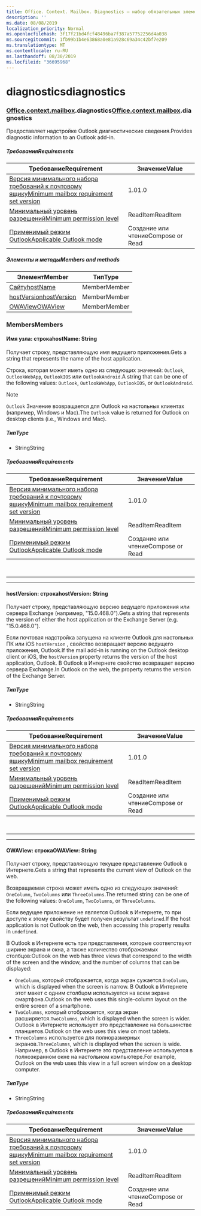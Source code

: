 ```yaml
---
title: Office. Context. Mailbox. Diagnostics — набор обязательных элементов 1,7
description: ''
ms.date: 08/08/2019
localization_priority: Normal
ms.openlocfilehash: 3f17f21bd4fcf48496ba7f387a57752256d4a038
ms.sourcegitcommit: 1fb99b1b4e63868a0e81a928c69a34c42bf7e209
ms.translationtype: MT
ms.contentlocale: ru-RU
ms.lasthandoff: 08/30/2019
ms.locfileid: "36695968"
---
```

# <a name="diagnostics"></a><span data-ttu-id="38526-102">diagnostics</span><span class="sxs-lookup"><span data-stu-id="38526-102">diagnostics</span></span>

### <a name="officeofficemdcontextofficecontextmdmailboxofficecontextmailboxmddiagnostics"></a><span data-ttu-id="38526-103">[Office](Office.md)[.context](Office.context.md)[.mailbox](Office.context.mailbox.md).diagnostics</span><span class="sxs-lookup"><span data-stu-id="38526-103">[Office](Office.md)[.context](Office.context.md)[.mailbox](Office.context.mailbox.md).diagnostics</span></span>

<span data-ttu-id="38526-104">Предоставляет надстройке Outlook диагностические сведения.</span><span class="sxs-lookup"><span data-stu-id="38526-104">Provides diagnostic information to an Outlook add-in.</span></span>

##### <a name="requirements"></a><span data-ttu-id="38526-105">Требования</span><span class="sxs-lookup"><span data-stu-id="38526-105">Requirements</span></span>

|<span data-ttu-id="38526-106">Требование</span><span class="sxs-lookup"><span data-stu-id="38526-106">Requirement</span></span>| <span data-ttu-id="38526-107">Значение</span><span class="sxs-lookup"><span data-stu-id="38526-107">Value</span></span>|
|---|---|
|[<span data-ttu-id="38526-108">Версия минимального набора требований к почтовому ящику</span><span class="sxs-lookup"><span data-stu-id="38526-108">Minimum mailbox requirement set version</span></span>](/office/dev/add-ins/reference/requirement-sets/outlook-api-requirement-sets)| <span data-ttu-id="38526-109">1.0</span><span class="sxs-lookup"><span data-stu-id="38526-109">1.0</span></span>|
|[<span data-ttu-id="38526-110">Минимальный уровень разрешений</span><span class="sxs-lookup"><span data-stu-id="38526-110">Minimum permission level</span></span>](/outlook/add-ins/understanding-outlook-add-in-permissions)| <span data-ttu-id="38526-111">ReadItem</span><span class="sxs-lookup"><span data-stu-id="38526-111">ReadItem</span></span>|
|[<span data-ttu-id="38526-112">Применимый режим Outlook</span><span class="sxs-lookup"><span data-stu-id="38526-112">Applicable Outlook mode</span></span>](/outlook/add-ins/#extension-points)| <span data-ttu-id="38526-113">Создание или чтение</span><span class="sxs-lookup"><span data-stu-id="38526-113">Compose or Read</span></span>|

##### <a name="members-and-methods"></a><span data-ttu-id="38526-114">Элементы и методы</span><span class="sxs-lookup"><span data-stu-id="38526-114">Members and methods</span></span>

| <span data-ttu-id="38526-115">Элемент</span><span class="sxs-lookup"><span data-stu-id="38526-115">Member</span></span> | <span data-ttu-id="38526-116">Тип</span><span class="sxs-lookup"><span data-stu-id="38526-116">Type</span></span> |
|--------|------|
| [<span data-ttu-id="38526-117">Сайту</span><span class="sxs-lookup"><span data-stu-id="38526-117">hostName</span></span>](#hostname-string) | <span data-ttu-id="38526-118">Member</span><span class="sxs-lookup"><span data-stu-id="38526-118">Member</span></span> |
| [<span data-ttu-id="38526-119">hostVersion</span><span class="sxs-lookup"><span data-stu-id="38526-119">hostVersion</span></span>](#hostversion-string) | <span data-ttu-id="38526-120">Member</span><span class="sxs-lookup"><span data-stu-id="38526-120">Member</span></span> |
| [<span data-ttu-id="38526-121">OWAView</span><span class="sxs-lookup"><span data-stu-id="38526-121">OWAView</span></span>](#owaview-string) | <span data-ttu-id="38526-122">Member</span><span class="sxs-lookup"><span data-stu-id="38526-122">Member</span></span> |

### <a name="members"></a><span data-ttu-id="38526-123">Members</span><span class="sxs-lookup"><span data-stu-id="38526-123">Members</span></span>

#### <a name="hostname-string"></a><span data-ttu-id="38526-124">Имя узла: строка</span><span class="sxs-lookup"><span data-stu-id="38526-124">hostName: String</span></span>

<span data-ttu-id="38526-125">Получает строку, представляющую имя ведущего приложения.</span><span class="sxs-lookup"><span data-stu-id="38526-125">Gets a string that represents the name of the host application.</span></span>

<span data-ttu-id="38526-126">Строка, которая может иметь одно из следующих значений: `Outlook`, `OutlookWebApp`, `OutlookIOS` или `OutlookAndroid`.</span><span class="sxs-lookup"><span data-stu-id="38526-126">A string that can be one of the following values: `Outlook`, `OutlookWebApp`, `OutlookIOS`, or `OutlookAndroid`.</span></span>

> [!NOTE]
> <span data-ttu-id="38526-127">`Outlook` Значение возвращается для Outlook на настольных клиентах (например, Windows и Mac).</span><span class="sxs-lookup"><span data-stu-id="38526-127">The `Outlook` value is returned for Outlook on desktop clients (i.e., Windows and Mac).</span></span>

##### <a name="type"></a><span data-ttu-id="38526-128">Тип</span><span class="sxs-lookup"><span data-stu-id="38526-128">Type</span></span>

*   <span data-ttu-id="38526-129">String</span><span class="sxs-lookup"><span data-stu-id="38526-129">String</span></span>

##### <a name="requirements"></a><span data-ttu-id="38526-130">Требования</span><span class="sxs-lookup"><span data-stu-id="38526-130">Requirements</span></span>

|<span data-ttu-id="38526-131">Требование</span><span class="sxs-lookup"><span data-stu-id="38526-131">Requirement</span></span>| <span data-ttu-id="38526-132">Значение</span><span class="sxs-lookup"><span data-stu-id="38526-132">Value</span></span>|
|---|---|
|[<span data-ttu-id="38526-133">Версия минимального набора требований к почтовому ящику</span><span class="sxs-lookup"><span data-stu-id="38526-133">Minimum mailbox requirement set version</span></span>](/office/dev/add-ins/reference/requirement-sets/outlook-api-requirement-sets)| <span data-ttu-id="38526-134">1.0</span><span class="sxs-lookup"><span data-stu-id="38526-134">1.0</span></span>|
|[<span data-ttu-id="38526-135">Минимальный уровень разрешений</span><span class="sxs-lookup"><span data-stu-id="38526-135">Minimum permission level</span></span>](/outlook/add-ins/understanding-outlook-add-in-permissions)| <span data-ttu-id="38526-136">ReadItem</span><span class="sxs-lookup"><span data-stu-id="38526-136">ReadItem</span></span>|
|[<span data-ttu-id="38526-137">Применимый режим Outlook</span><span class="sxs-lookup"><span data-stu-id="38526-137">Applicable Outlook mode</span></span>](/outlook/add-ins/#extension-points)| <span data-ttu-id="38526-138">Создание или чтение</span><span class="sxs-lookup"><span data-stu-id="38526-138">Compose or Read</span></span>|

<br>

---
---

#### <a name="hostversion-string"></a><span data-ttu-id="38526-139">hostVersion: строка</span><span class="sxs-lookup"><span data-stu-id="38526-139">hostVersion: String</span></span>

<span data-ttu-id="38526-140">Получает строку, представляющую версию ведущего приложения или сервера Exchange (например, "15.0.468.0").</span><span class="sxs-lookup"><span data-stu-id="38526-140">Gets a string that represents the version of either the host application or the Exchange Server (e.g. "15.0.468.0").</span></span>

<span data-ttu-id="38526-141">Если почтовая надстройка запущена на клиенте Outlook для настольных ПК или iOS `hostVersion` , свойство возвращает версию ведущего приложения, Outlook.</span><span class="sxs-lookup"><span data-stu-id="38526-141">If the mail add-in is running on the Outlook desktop client or iOS, the `hostVersion` property returns the version of the host application, Outlook.</span></span> <span data-ttu-id="38526-142">В Outlook в Интернете свойство возвращает версию сервера Exchange.</span><span class="sxs-lookup"><span data-stu-id="38526-142">In Outlook on the web, the property returns the version of the Exchange Server.</span></span>

##### <a name="type"></a><span data-ttu-id="38526-143">Тип</span><span class="sxs-lookup"><span data-stu-id="38526-143">Type</span></span>

*   <span data-ttu-id="38526-144">String</span><span class="sxs-lookup"><span data-stu-id="38526-144">String</span></span>

##### <a name="requirements"></a><span data-ttu-id="38526-145">Требования</span><span class="sxs-lookup"><span data-stu-id="38526-145">Requirements</span></span>

|<span data-ttu-id="38526-146">Требование</span><span class="sxs-lookup"><span data-stu-id="38526-146">Requirement</span></span>| <span data-ttu-id="38526-147">Значение</span><span class="sxs-lookup"><span data-stu-id="38526-147">Value</span></span>|
|---|---|
|[<span data-ttu-id="38526-148">Версия минимального набора требований к почтовому ящику</span><span class="sxs-lookup"><span data-stu-id="38526-148">Minimum mailbox requirement set version</span></span>](/office/dev/add-ins/reference/requirement-sets/outlook-api-requirement-sets)| <span data-ttu-id="38526-149">1.0</span><span class="sxs-lookup"><span data-stu-id="38526-149">1.0</span></span>|
|[<span data-ttu-id="38526-150">Минимальный уровень разрешений</span><span class="sxs-lookup"><span data-stu-id="38526-150">Minimum permission level</span></span>](/outlook/add-ins/understanding-outlook-add-in-permissions)| <span data-ttu-id="38526-151">ReadItem</span><span class="sxs-lookup"><span data-stu-id="38526-151">ReadItem</span></span>|
|[<span data-ttu-id="38526-152">Применимый режим Outlook</span><span class="sxs-lookup"><span data-stu-id="38526-152">Applicable Outlook mode</span></span>](/outlook/add-ins/#extension-points)| <span data-ttu-id="38526-153">Создание или чтение</span><span class="sxs-lookup"><span data-stu-id="38526-153">Compose or Read</span></span>|

<br>

---
---

#### <a name="owaview-string"></a><span data-ttu-id="38526-154">OWAView: строка</span><span class="sxs-lookup"><span data-stu-id="38526-154">OWAView: String</span></span>

<span data-ttu-id="38526-155">Получает строку, представляющую текущее представление Outlook в Интернете.</span><span class="sxs-lookup"><span data-stu-id="38526-155">Gets a string that represents the current view of Outlook on the web.</span></span>

<span data-ttu-id="38526-156">Возвращаемая строка может иметь одно из следующих значений: `OneColumn`, `TwoColumns` или `ThreeColumns`.</span><span class="sxs-lookup"><span data-stu-id="38526-156">The returned string can be one of the following values: `OneColumn`, `TwoColumns`, or `ThreeColumns`.</span></span>

<span data-ttu-id="38526-157">Если ведущее приложение не является Outlook в Интернете, то при доступе к этому свойству будет получен результат `undefined`.</span><span class="sxs-lookup"><span data-stu-id="38526-157">If the host application is not Outlook on the web, then accessing this property results in `undefined`.</span></span>

<span data-ttu-id="38526-158">В Outlook в Интернете есть три представления, которые соответствуют ширине экрана и окна, а также количество отображаемых столбцов:</span><span class="sxs-lookup"><span data-stu-id="38526-158">Outlook on the web has three views that correspond to the width of the screen and the window, and the number of columns that can be displayed:</span></span>

*   <span data-ttu-id="38526-159">`OneColumn`, который отображается, когда экран сужается.</span><span class="sxs-lookup"><span data-stu-id="38526-159">`OneColumn`, which is displayed when the screen is narrow.</span></span> <span data-ttu-id="38526-160">В Outlook в Интернете этот макет с одним столбцом используется на всем экране смартфона.</span><span class="sxs-lookup"><span data-stu-id="38526-160">Outlook on the web uses this single-column layout on the entire screen of a smartphone.</span></span>
*   <span data-ttu-id="38526-161">`TwoColumns`, который отображается, когда экран расширяется.</span><span class="sxs-lookup"><span data-stu-id="38526-161">`TwoColumns`, which is displayed when the screen is wider.</span></span> <span data-ttu-id="38526-162">Outlook в Интернете использует это представление на большинстве планшетов.</span><span class="sxs-lookup"><span data-stu-id="38526-162">Outlook on the web uses this view on most tablets.</span></span>
*   <span data-ttu-id="38526-163">`ThreeColumns` используется для полноразмерных экранов.</span><span class="sxs-lookup"><span data-stu-id="38526-163">`ThreeColumns`, which is displayed when the screen is wide.</span></span> <span data-ttu-id="38526-164">Например, в Outlook в Интернете это представление используется в полноэкранном окне на настольном компьютере.</span><span class="sxs-lookup"><span data-stu-id="38526-164">For example, Outlook on the web uses this view in a full screen window on a desktop computer.</span></span>

##### <a name="type"></a><span data-ttu-id="38526-165">Тип</span><span class="sxs-lookup"><span data-stu-id="38526-165">Type</span></span>

*   <span data-ttu-id="38526-166">String</span><span class="sxs-lookup"><span data-stu-id="38526-166">String</span></span>

##### <a name="requirements"></a><span data-ttu-id="38526-167">Требования</span><span class="sxs-lookup"><span data-stu-id="38526-167">Requirements</span></span>

|<span data-ttu-id="38526-168">Требование</span><span class="sxs-lookup"><span data-stu-id="38526-168">Requirement</span></span>| <span data-ttu-id="38526-169">Значение</span><span class="sxs-lookup"><span data-stu-id="38526-169">Value</span></span>|
|---|---|
|[<span data-ttu-id="38526-170">Версия минимального набора требований к почтовому ящику</span><span class="sxs-lookup"><span data-stu-id="38526-170">Minimum mailbox requirement set version</span></span>](/office/dev/add-ins/reference/requirement-sets/outlook-api-requirement-sets)| <span data-ttu-id="38526-171">1.0</span><span class="sxs-lookup"><span data-stu-id="38526-171">1.0</span></span>|
|[<span data-ttu-id="38526-172">Минимальный уровень разрешений</span><span class="sxs-lookup"><span data-stu-id="38526-172">Minimum permission level</span></span>](/outlook/add-ins/understanding-outlook-add-in-permissions)| <span data-ttu-id="38526-173">ReadItem</span><span class="sxs-lookup"><span data-stu-id="38526-173">ReadItem</span></span>|
|[<span data-ttu-id="38526-174">Применимый режим Outlook</span><span class="sxs-lookup"><span data-stu-id="38526-174">Applicable Outlook mode</span></span>](/outlook/add-ins/#extension-points)| <span data-ttu-id="38526-175">Создание или чтение</span><span class="sxs-lookup"><span data-stu-id="38526-175">Compose or Read</span></span>|
